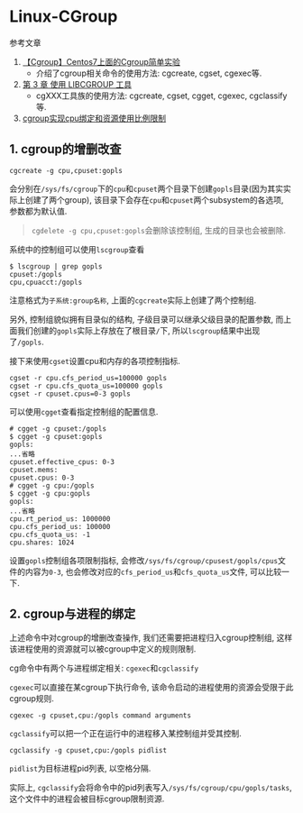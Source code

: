 # Linux-CGroup

参考文章

1. [【Cgroup】Centos7上面的Cgroup简单实验](https://www.cnblogs.com/easton-wang/p/7656205.html)
    - 介绍了cgroup相关命令的使用方法: cgcreate, cgset, cgexec等.
2. [第 3 章 使用 LIBCGROUP 工具](https://access.redhat.com/documentation/zh-cn/red_hat_enterprise_linux/7/html/resource_management_guide/chap-using_libcgroup_tools)
    - cgXXX工具族的使用方法: cgcreate, cgset, cgget, cgexec, cgclassify等.
3. [cgroup实现cpu绑定和资源使用比例限制](https://blog.51cto.com/emulator/1945735)

## 1. cgroup的增删改查

```
cgcreate -g cpu,cpuset:gopls
```

会分别在`/sys/fs/cgroup`下的`cpu`和`cpuset`两个目录下创建`gopls`目录(因为其实实际上创建了两个group), 该目录下会存在`cpu`和`cpuset`两个subsystem的各选项, 参数都为默认值.

> `cgdelete -g cpu,cpuset:gopls`会删除该控制组, 生成的目录也会被删除.

系统中的控制组可以使用`lscgroup`查看

```console
$ lscgroup | grep gopls
cpuset:/gopls
cpu,cpuacct:/gopls
```

注意格式为`子系统:group名称`, 上面的`cgcreate`实际上创建了两个控制组. 

另外, 控制组貌似拥有目录似的结构, 子级目录可以继承父级目录的配置参数, 而上面我们创建的`gopls`实际上存放在了根目录`/`下, 所以`lscgroup`结果中出现了`/gopls`.

接下来使用`cgset`设置cpu和内存的各项控制指标.

```
cgset -r cpu.cfs_period_us=100000 gopls
cgset -r cpu.cfs_quota_us=100000 gopls
cgset -r cpuset.cpus=0-3 gopls
```

可以使用`cgget`查看指定控制组的配置信息.

```
# cgget -g cpuset:/gopls
$ cgget -g cpuset:gopls
gopls:
...省略
cpuset.effective_cpus: 0-3
cpuset.mems:
cpuset.cpus: 0-3
# cgget -g cpu:/gopls
$ cgget -g cpu:gopls
gopls:
...省略
cpu.rt_period_us: 1000000
cpu.cfs_period_us: 100000
cpu.cfs_quota_us: -1
cpu.shares: 1024
```

设置`gopls`控制组各项限制指标, 会修改`/sys/fs/cgroup/cpusest/gopls/cpus`文件的内容为`0-3`, 也会修改对应的`cfs_period_us`和`cfs_quota_us`文件, 可以比较一下.

## 2. cgroup与进程的绑定

上述命令中对cgroup的增删改查操作, 我们还需要把进程归入cgroup控制组, 这样该进程使用的资源就可以被cgroup中定义的规则限制.

cg命令中有两个与进程绑定相关: `cgexec`和`cgclassify`

`cgexec`可以直接在某cgroup下执行命令, 该命令启动的进程使用的资源会受限于此cgroup规则.

```
cgexec -g cpuset,cpu:/gopls command arguments
```

`cgclassify`可以把一个正在运行中的进程移入某控制组并受其控制.

```
cgclassify -g cpuset,cpu:/gopls pidlist
```

`pidlist`为目标进程pid列表, 以空格分隔.

实际上, `cgclassify`会将命令中的pid列表写入`/sys/fs/cgroup/cpu/gopls/tasks`, 这个文件中的进程会被目标cgroup限制资源.
